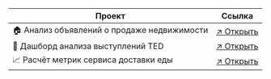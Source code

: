 | Проект                                                                   | Ссылка |
|--------------------------------------------------------------------------|--------|
| 🏠 Анализ объявлений о продаже недвижимости                              | [↗️ Открыть](https://datalens.yandex/o0tq9h9tfm7eb) |
| 🎤 Дашборд анализа выступлений TED                                      | [↗️ Открыть](https://datalens.yandex/mx7fpwul920a9?state=da7c3635132) |
| 📈 Расчёт метрик сервиса доставки еды                                       | [↗️ Открыть](https://datalens.yandex/5zy5mumbkr12r)
